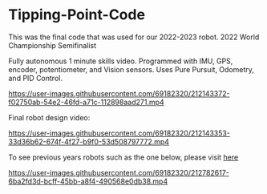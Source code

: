 # Tipping-Point-Code
This was the final code that was used for our 2022-2023 robot. 2022 World Championship Semifinalist 

Fully autonomous 1 minute skills video. Programmed with IMU, GPS, encoder, potentiometer, and Vision sensors. Uses Pure Pursuit, Odometry, and PID Control. 


https://user-images.githubusercontent.com/69182320/212143372-f02750ab-54e2-46fd-a71c-112898aad271.mp4


Final robot design video: 


https://user-images.githubusercontent.com/69182320/212143353-33d36b62-674f-4f27-b9f0-53d508797772.mp4



To see previous years robots such as the one below, please visit [here](https://www.westernmech.ca/210y)



https://user-images.githubusercontent.com/69182320/212782617-6ba2fd3d-bcff-45bb-a8f4-490568e0db38.mp4

